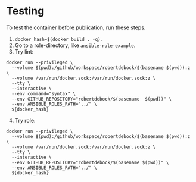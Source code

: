 # Testing

To test the container before publication, run these steps.

1. `docker_hash=$(docker build . -q)`.
2. Go to a role-directory, like `ansible-role-example`.
3. Try lint:

```shell
docker run --privileged \
  --volume $(pwd):/github/workspace/robertdebock/$(basename $(pwd)):z \
  --volume /var/run/docker.sock:/var/run/docker.sock:z \
  --tty \
  --interactive \
  --env command="syntax" \
  --env GITHUB_REPOSITORY="robertdebock/$(basename  $(pwd))" \
  --env ANSIBLE_ROLES_PATH="../" \
  ${docker_hash}
```
4. Try role:

```shell
docker run --privileged \
  --volume $(pwd):/github/workspace/robertdebock/$(basename $(pwd)):z \
  --volume /var/run/docker.sock:/var/run/docker.sock:z \
  --tty \
  --interactive \
  --env GITHUB_REPOSITORY="robertdebock/$(basename $(pwd))" \
  --env ANSIBLE_ROLES_PATH="../" \
  ${docker_hash}
```
